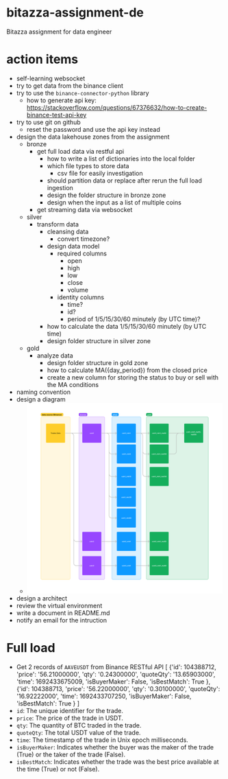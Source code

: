 # bitazza-assignment-de
Bitazza assignment for data engineer

# action items
- self-learning websocket
- try to get data from the binance client
- try to use the `binance-connector-python` library
    - how to generate api key: https://stackoverflow.com/questions/67376632/how-to-create-binance-test-api-key
- try to use git on github
    - reset the password and use the api key instead
- design the data lakehouse zones from the assignment
    - bronze
        - get full load data via restful api
            - how to write a list of dictionaries into the local folder
            - which file types to store data
                - csv file for easily investigation
            - should partition data or replace after rerun the full load ingestion
            - design the folder structure in bronze zone
            - design when the input as a list of multiple coins
        - get streaming data via websocket
    - silver
        - transform data
            - cleansing data
                - convert timezone?
            - design data model
                - required columns
                    - open
                    - high
                    - low
                    - close
                    - volume
                - identity columns
                    - time?
                    - id?
                    - period of 1/5/15/30/60 minutely (by UTC time)?
            - how to calculate the data 1/5/15/30/60 minutely (by UTC time)
            - design folder structure in silver zone
    - gold
        - analyze data
            - design folder structure in gold zone
            - how to calculate MA({day_period}) from the closed price
            - create a new column for storing the status to buy or sell with the MA conditions
- naming convention
- design a diagram
    -  ![diagram v1](./images/bitazza-diagram-v1.jpg)
- design a architect
- review the virtual environment
- write a document in README.md
- notify an email for the intruction

# Full load
- Get 2 records of `AAVEUSDT` from Binance RESTful API
[
    {'id': 104388712, 'price': '56.21000000', 'qty': '0.24300000', 'quoteQty': '13.65903000', 'time': 1692433675009, 'isBuyerMaker': False, 'isBestMatch': True
    },
    {'id': 104388713, 'price': '56.22000000', 'qty': '0.30100000', 'quoteQty': '16.92222000', 'time': 1692433707250, 'isBuyerMaker': False, 'isBestMatch': True
    }
]
- `id`: The unique identifier for the trade.
- `price`: The price of the trade in USDT.
- `qty`: The quantity of BTC traded in the trade.
- `quoteQty`: The total USDT value of the trade.
- `time`: The timestamp of the trade in Unix epoch milliseconds.
- `isBuyerMaker`: Indicates whether the buyer was the maker of the trade (True) or the taker of the trade (False).
- `isBestMatch`: Indicates whether the trade was the best price available at the time (True) or not (False).